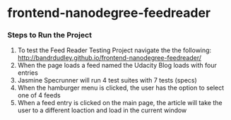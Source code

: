 # frontend-nanodegree-feedreader
### Steps to Run the Project

1. To test the Feed Reader Testing Project navigate the the following: http://bandrdudley.github.io/frontend-nanodegree-feedreader/
1. When the page loads a feed named the Udacity Blog loads with four entries
1. Jasmine Specrunner will run 4 test suites with 7 tests (specs)
1. When the hamburger menu is clicked, the user has the option to select one of 4 feeds
1. When a feed entry is clicked on the main page, the article will take the user to a different loaction and load in the current window
